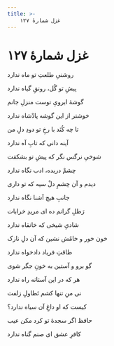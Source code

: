 ```yaml
---
title: >-
    غزل شمارهٔ ۱۲۷
---
```

# غزل شمارهٔ ۱۲۷

<div class="b" id="bn1"><div class="m1"><p>روشنیِ طلعتِ تو ماه ندارد</p></div>
<div class="m2"><p>پیشِ تو گُل، رونقِ گیاه ندارد</p></div></div>
<div class="b" id="bn2"><div class="m1"><p>گوشهٔ ابرویِ توست منزلِ جانم</p></div>
<div class="m2"><p>خوشتر از این گوشه پادْشاه ندارد</p></div></div>
<div class="b" id="bn3"><div class="m1"><p>تا چه کُنَد با رخِ تو دودِ دلِ من</p></div>
<div class="m2"><p>آینه دانی که تابِ آه ندارد</p></div></div>
<div class="b" id="bn4"><div class="m1"><p>شوخیِ نرگس نگر که پیشِ تو بشکفت</p></div>
<div class="m2"><p>چشمْ دریده، ادب نگاه ندارد</p></div></div>
<div class="b" id="bn5"><div class="m1"><p>دیدم و آن چشمِ دلْ سیه که تو داری</p></div>
<div class="m2"><p>جانبِ هیچ آشنا نگاه ندارد</p></div></div>
<div class="b" id="bn6"><div class="m1"><p>رَطلِ گرانم ده ای مریدِ خرابات</p></div>
<div class="m2"><p>شادیِ شیخی که خانقاه ندارد</p></div></div>
<div class="b" id="bn7"><div class="m1"><p>خون خور و خامُش نشین که آن دلِ نازک</p></div>
<div class="m2"><p>طاقتِ فریاد دادخواه ندارد</p></div></div>
<div class="b" id="bn8"><div class="m1"><p>گو برو و آستین به خونِ جگر شوی</p></div>
<div class="m2"><p>هر که در این آستانه راه ندارد</p></div></div>
<div class="b" id="bn9"><div class="m1"><p>نی منِ تنها کشم تَطاولِ زلفت</p></div>
<div class="m2"><p>کیست که او داغِ آن سیاه ندارد؟</p></div></div>
<div class="b" id="bn10"><div class="m1"><p>حافظ اگر سجدهٔ تو کرد مکن عیب</p></div>
<div class="m2"><p>کافرِ عشق ای صنم گناه ندارد</p></div></div>